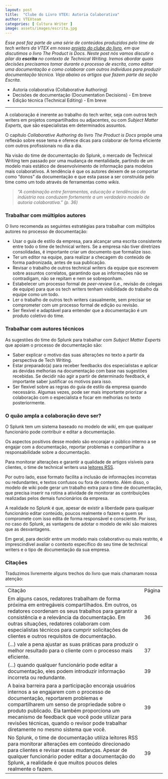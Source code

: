 ```yaml
---
layout: post
title:  "Clube do Livro VTEX: Autoria Colaborativa"
author: VTEXteam
categories: [ Cultura Writer ]
image: assets/images/escrita.jpg
---
```


_Esse post faz parte de uma série de conteúdos produzidos pelo time de tech writers da VTEX em nosso [projeto do clube do livro](https://techwriting.com.br/clube-do-livro-vtex-the-product-is-docs/), em que discutimos o livro The Product is Docs. Neste post nós vamos discutir o pilar da **escrita** no contexto de Technical Writing. Iremos abordar quais decisões precisamos tomar durante o processo de escrita, como editar uma documentação e como colaborar com outros indivíduos para produzir documentação técnica. Veja abaixo os artigos que fazem parte da seção Escrita._


- Autoria colaborativa (Collaborative Authoring)
- Decisões de documentação (Documentation Decisions) - Em breve
- Edição técnica (Technical Editing) - Em breve

---------------------------------------

A colaboração é inerente ao trabalho do tech writer, seja com outros tech writers em projetos compartilhados ou adjacentes, ou com _Subject Matter Experts_, que são especialistas em determinados assuntos.

O capítulo _Collaborative Authoring_ do livro _The Product is Docs_ propõe uma reflexão sobre esse tema e oferece dicas para colaborar de forma eficiente com outros profissionais no dia a dia.

Na visão do time de documentação do Splunk, o mercado de Technical Writing tem passado por uma mudança de mentalidade, partindo de um modelo mais estático de desenvolvimento de informação para modelos mais colaborativos. A tendência é que os autores deixem de se comportar como “donos” da documentação e que esta passe a ser  construída pelo time como um todo através de ferramentas como _wikis_.

> _“A combinação entre ferramentas, educação e tendências da indústria nos conduzem fortemente a um verdadeiro modelo de autoria colaborativa.” (p. 36)_


### Trabalhar com múltiplos autores

O livro recomenda as seguintes estratégias para trabalhar com múltiplos autores no processo de documentação:

- Usar o guia de estilo da empresa, para alcançar uma escrita consistente entre todo o time de technical writers. Se a empresa não tiver diretrizes consolidadas, é importante criar um documento que formalize isso.
- Ter um editor na equipe, para realizar a checagem do conteúdo de forma padronizada, antes de sua publicação.
- Revisar o trabalho de outros technical writers da equipe que escrevem sobre assuntos correlatos, garantindo que as informações não se contradigam, não se repitam e nem se sobreponham.
- Estabelecer um processo formal de _peer-review_ (i.e., revisão de colegas de equipe) para que os tech writers tenham visibilidade do trabalho da equipe como um todo.
- Ler o trabalho de outros tech writers casualmente, sem precisar se comprometer com um processo formal de edição ou revisão.
- Ser flexível e adaptável para entender que a documentação é um produto coletivo do time.


### Trabalhar com autores técnicos

As sugestões do time do Splunk para trabalhar com _Subject Matter Experts_ que apoiam o processo de documentação são:


- Saber explicar o motivo das suas alterações no texto a partir da perspectiva de Tech Writing.
- Estar preparado(a) para receber feedbacks dos especialistas e aplicar as devidas melhorias na documentação com base nas sugestões recebidas. Se decidir não agir a partir de determinado feedback, é importante saber justificar os motivos para isso.
- Ser flexível sobre as regras do guia de estilo da empresa quando necessário. Algumas vezes, pode ser mais importante priorizar a colaboração com o especialista e focar em melhorias no texto posteriormente.


### O quão ampla a colaboração deve ser?

O Splunk tem um sistema baseado no modelo de _wiki_, em que qualquer funcionário pode contribuir e editar a documentação. 

Os aspectos positivos desse modelo são encorajar o público interno a se engajar com a documentação, reportar problemas e compartilhar a responsabilidade sobre a documentação.



<div class="callout-vtex"> Para monitorar alterações e garantir a qualidade de artigos visíveis para clientes, o time de technical writers usa <a href="https://rockcontent.com/br/blog/o-que-e-feed-rss/" > leitores RSS</a>.
</div>


Por outro lado, esse formato facilita a inclusão de informações incorretas ou redundantes, e textos confusos ou fora de contexto. Além disso, o modelo de wiki pode gerar um trabalho extra para o time de documentação, que precisa inserir na rotina a atividade de monitorar as contribuições realizadas pelos demais funcionários da empresa.

A realidade no Splunk é que, apesar de existir a liberdade para qualquer funcionário editar conteúdo, poucos realmente o fazem e quem se compromete com isso edita de forma responsável e consciente. Por isso, no caso do Splunk, as vantagens de adotar o modelo de wiki são maiores que as desvantagens. 

Em geral, para decidir entre um modelo mais colaborativo ou mais restrito, é imprescindível avaliar o contexto específico do seu time de technical writers e o tipo de documentação da sua empresa.


### Citações

Traduzimos livremente alguns trechos do livro que mais chamaram nossa atenção:


<table>
  <tr>
   <td>Citação
   </td>
   <td>Página
   </td>
  </tr>
  <tr>
   <td>Em alguns casos, redatores trabalham de forma próxima em entregáveis compartilhados. Em outros, os redatores coordenam os seus trabalhos para garantir a consistência e a relevância da documentação. Em outras situações, redatores colaboram com especialistas técnicos para cumprir solicitações de clientes e outros requisitos de documentação.
   </td>
   <td>36
   </td>
  </tr>
  <tr>
   <td>(...) vale a pena ajustar as suas práticas para produzir o melhor resultado para o cliente com o processo mais eficiente.
   </td>
   <td>37
   </td>
  </tr>
  <tr>
   <td>(...) quando qualquer funcionário pode editar a documentação, eles podem introduzir informação incorreta ou redundante. 
   </td>
   <td>39
   </td>
  </tr>
  <tr>
   <td>A baixa barreira para a participação encoraja usuários internos a se engajarem com o processo de documentação, reportarem problemas e compartilharem um senso de propriedade sobre o produto publicado. Ela também proporciona um mecanismo de feedback que você pode utilizar para revisões técnicas, quando o revisor pode trabalhar diretamente no mesmo sistema que você.
   </td>
   <td>39
   </td>
  </tr>
  <tr>
   <td>No Splunk, o time de documentação utiliza leitores RSS para monitorar alterações em conteúdo direcionado para clientes e revisar essas mudanças. Apesar de qualquer funcionário poder editar a documentação do Splunk, a realidade é que muitos poucos deles realmente o fazem.
   </td>
   <td>39
   </td>
  </tr>
</table>


